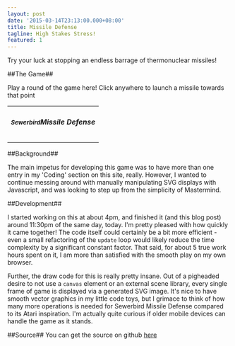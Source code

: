 ```yaml
---
layout: post
date: '2015-03-14T23:13:00.000+08:00'
title: Missile Defense
tagline: High Stakes Stress!
featured: 1
---
```


Try your luck at stopping an endless barrage of thermonuclear missiles!

##The Game##

Play a round of the game here! Click anywhere to launch a missile towards that point

<table class="table-bordered">
  <tr>
    <td align="center">
      <h5><small>Sewerbird</small>Missile Defense</h5>
    </td>
  </tr>
  <tr>
    <td>
      <div id="display"></div>
    </td>
  </tr>
</table>

##Background##

The main impetus for developing this game was to have more than one entry in my 'Coding' section on this site, really. However, I wanted to continue messing around with manually manipulating SVG displays with Javascript, and was looking to step up from the simplicity of Mastermind.

##Development##

I started working on this at about 4pm, and finished it (and this blog post) around 11:30pm of the same day, today. I'm pretty pleased with how quickly it came together! The code itself could certainly be a bit more efficient - even a small refactoring of the `update` loop would likely reduce the time complexity by a significant constant factor. That said, for about 5 true work hours spent on it, I am more than satisfied with the smooth play on my own browser.

Further, the draw code for this is really pretty insane. Out of a pigheaded desire to not use a `canvas` element or an external scene library, every single frame of game is displayed via a generated SVG image. It's nice to have smooth vector graphics in my little code toys, but I grimace to think of how many more operations is needed for Sewerbird Missile Defense compared to its Atari inspiration. I'm actually quite curious if older mobile devices can handle the game as it stands.

##Source##
You can get the source on github [here](https://github.com/sewerbird/MissileDefense)

<script type='text/javascript' src="/scripts/missiledefense/lib/lodash.js"></script>
<script type='text/javascript' src="/scripts/missiledefense/client.js"></script>
<script>
  var lastMissile = 0.0;
  setInterval(function(){
    if(gameState.HOPE_LIVES)
    {
      update(gameState,0.01)
      showField("display",gameState)
      if(gameState.time - lastMissile > 2)
      {
        gameState.missiles.push(spawnMissile(gameState.time,Math.random()*600,10,Math.random()*30-15,30))
        lastMissile = gameState.time;
      }
    }
  },10)
</script>
